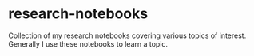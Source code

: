# research-notebooks
Collection of my research notebooks covering various topics of interest. Generally I use these notebooks to learn a topic. 
